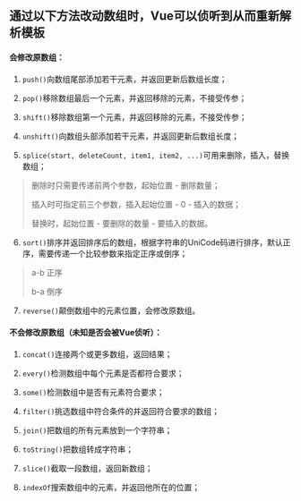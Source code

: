 ## 通过以下方法改动数组时，Vue可以侦听到从而重新解析模板

#### 会修改原数组：
1. `push()`向数组尾部添加若干元素，并返回更新后数组长度；

2. `pop()`移除数组最后一个元素，并返回移除的元素，不接受传参；
3. `shift()`移除数组第一个元素，并返回移除的元素，不接受传参；
4. `unshift()`向数组头部添加若干元素，并返回更新后数组长度；
5. `splice(start, deleteCount, item1, item2, ...)`可用来删除，插入，替换数组；
>删除时只需要传递前两个参数，起始位置 - 删除数量； 
>
>插入时可指定前三个参数，插入起始位置 - 0 - 插入的数据；
>
>替换时，起始位置 - 要删除的数量 - 要插入的数据。
6. `sort()`排序并返回排序后的数组，根据字符串的UniCode码进行排序，默认正序，需要传递一个比较参数来指定正序或倒序；
>a-b 正序
>
>b-a 倒序
7. `reverse()`颠倒数组中的元素位置，会修改原数组。

#### 不会修改原数组（未知是否会被Vue侦听）：
1. `concat()`连接两个或更多数组，返回结果；

2. `every()`检测数组中每个元素是否都符合要求；
3. `some()`检测数组中是否有元素符合要求；
4. `filter()`挑选数组中符合条件的并返回符合要求的数组；
5. `join()`把数组的所有元素放到一个字符串；
6. `toString()`把数组转成字符串；
7. `slice()`截取一段数组，返回新数组；
8. `indexOf`搜索数组中的元素，并返回他所在的位置；
